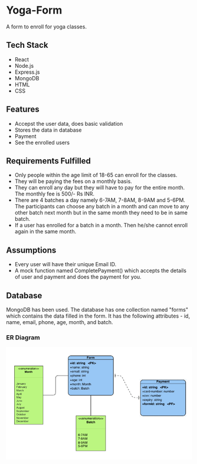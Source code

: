 # Yoga-Form
A form to enroll for yoga classes.

## Tech Stack
- React
- Node.js
- Express.js
- MongoDB
- HTML
- CSS

## Features
- Accepst the user data, does basic validation 
- Stores the data in database
- Payment 
- See the enrolled users

## Requirements Fulfilled
- Only people within the age limit of 18-65 can enroll for the classes.
- They will be paying the fees on a monthly basis.
- They can enroll any day but they will have to pay for the entire month. The monthly fee is 500/- Rs INR.
- There are 4 batches a day namely 6-7AM, 7-8AM, 8-9AM and 5-6PM. The participants can choose any batch in a month and can move to any other batch next month but in the same month they need to be in same batch.
- If a user has enrolled for a batch in a month. Then he/she cannot enroll again in the same month.

## Assumptions
- Every user will have their unique Email ID.
- A mock function named CompletePayment() which accepts the details of user and payment and does the payment for you.

## Database
MongoDB has been used. The database has one collection named "forms" which contains the data filled in the form. It has the following attributes - id, name, email, phone, age, month, and batch. 

### ER Diagram

![er-diagram-image](./images/er-diagram.jpeg)
